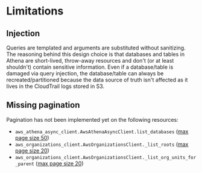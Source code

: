 # Limitations

## Injection

Queries are templated and arguments are substituted without sanitizing. The reasoning behind this design choice is that
databases and tables in Athena are short-lived, throw-away resources and don't (or at least shouldn't) contain sensitive
information. Even if a database/table is damaged via query injection, the database/table can always be
recreated/partitioned because the data source of truth isn't affected as it lives in the CloudTrail logs stored in S3.

## Missing pagination

Pagination has not been implemented yet on the following resources:

- `aws_athena_async_client.AwsAthenaAsyncClient.list_databases` ([max page size 50][1])
- `aws_organizations_client.AwsOrganizationsClient._list_roots` ([max page size 20][2])
- `aws_organizations_client.AwsOrganizationsClient._list_org_units_for_parent` ([max page size 20][3])

[1]: https://docs.aws.amazon.com/athena/latest/APIReference/API_ListDatabases.html
[2]: https://docs.aws.amazon.com/organizations/latest/APIReference/API_ListRoots.html
[3]: https://docs.aws.amazon.com/organizations/latest/APIReference/API_ListOrganizationalUnitsForParent.html
